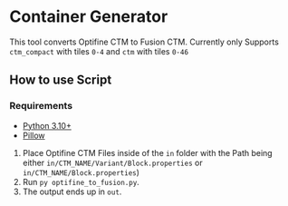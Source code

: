 # Container Generator
This tool converts Optifine CTM to Fusion CTM.
Currently only Supports `ctm_compact` with tiles `0-4` and `ctm` with tiles `0-46`

## How to use Script

### Requirements
- [Python 3.10+](https://www.python.org/)
- [Pillow](https://pypi.org/project/Pillow/)

1. Place Optifine CTM Files inside of the `in` folder with the Path being either `in/CTM_NAME/Variant/Block.properties` or `in/CTM_NAME/Block.properties`)
2. Run `py optifine_to_fusion.py`.
3. The output ends up in `out`.